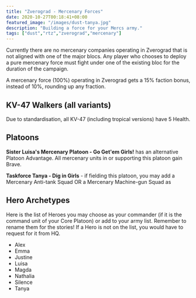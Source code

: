 ```yaml
---
title: "Zverograd - Mercenary Forces"
date: 2020-10-27T00:18:41+08:00
featured_image: "/images/dust-tanya.jpg"
description: "Building a force for your Mercs army."
tags: ["dust","rtz","zverograd","mercenary"]
---
```

Currently there are no mercenary companies operating in Zverograd that is not aligned with one of the major blocs. Any player who chooses to deploy a pure mercenary force must fight under one of the existing bloc for the duration of the campaign.

A mercenary force (100%) operating in Zverograd gets a 15% faction bonus, instead of 10%, rounding up any fraction.

## KV-47 Walkers (all variants)
Due to standardisation, all KV-47 (including tropical versions) have 5 Health.

## Platoons
**Sister Luisa's Mercenary Platoon - Go Get'em Girls!** has an alternative Platoon Advantage. All mercenary units in or supporting this platoon gain Brave.

**Taskforce Tanya - Dig in Girls** - if fielding this platoon, you may add a Mercenary Anti-tank Squad OR a Mercenary Machine-gun Squad as

## Hero Archetypes
Here is the list of Heroes you may choose as your commander (if it is the command unit of your Core Platoon) or add to your army list. Remember to rename them for the stories! If a Hero is not on the list, you would have to request for it from HQ.

- Alex
- Emma
- Justine
- Luisa
- Magda
- Nathalia
- Silence
- Tanya
